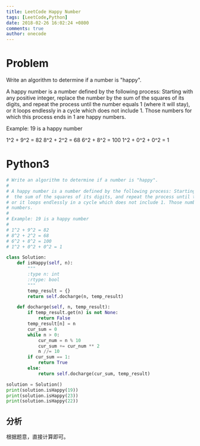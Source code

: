```yaml
---
title: LeetCode Happy Number
tags: [LeetCode,Python]
date: 2018-02-26 16:02:24 +0800
comments: true
author: onecode
---
```

# Problem

Write an algorithm to determine if a number is "happy".

A happy number is a number defined by the following process: Starting with any positive integer, replace the number by the sum of the squares of its digits, and repeat the process until the number equals 1 (where it will stay), or it loops endlessly in a cycle which does not include 1. Those numbers for which this process ends in 1 are happy numbers.

Example: 19 is a happy number

1^2 + 9^2 = 82
8^2 + 2^2 = 68
6^2 + 8^2 = 100
1^2 + 0^2 + 0^2 = 1


<!--break-->

# Python3

``` python
# Write an algorithm to determine if a number is "happy".
#
# A happy number is a number defined by the following process: Starting with any positive integer, replace the number by
#  the sum of the squares of its digits, and repeat the process until the number equals 1 (where it will stay),
# or it loops endlessly in a cycle which does not include 1. Those numbers for which this process ends in 1 are happy
# numbers.
#
# Example: 19 is a happy number
#
# 1^2 + 9^2 = 82
# 8^2 + 2^2 = 68
# 6^2 + 8^2 = 100
# 1^2 + 0^2 + 0^2 = 1

class Solution:
    def isHappy(self, n):
        """
        :type n: int
        :rtype: bool
        """
        temp_result = {}
        return self.docharge(n, temp_result)

    def docharge(self, n, temp_result):
        if temp_result.get(n) is not None:
            return False
        temp_result[n] = n
        cur_sum = 0
        while n > 0:
            cur_num = n % 10
            cur_sum += cur_num ** 2
            n //= 10
        if cur_sum == 1:
            return True
        else:
            return self.docharge(cur_sum, temp_result)

solution = Solution()
print(solution.isHappy(19))
print(solution.isHappy(23))
print(solution.isHappy(22))
```

## 分析

根据题意，直接计算即可。